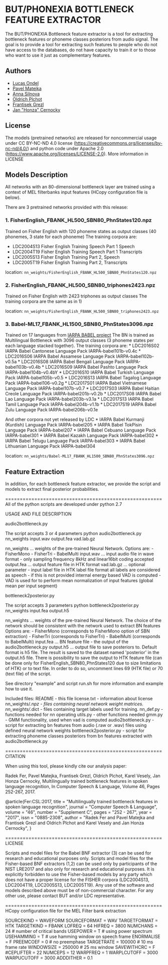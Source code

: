 # BUT/PHONEXIA BOTTLENECK FEATURE EXTRACTOR

The BUT/PHONEXIA Bottleneck feature extractor is a tool for extracting
bottleneck features or phoneme classes posteriors from audio signal.
The goal is to provide a tool for extracting such features to people who
do not have access to the databases, do not have capacity to train it or
to those who want to use it just as complementary features.

## Authors
* [Lucas Ondel](iondel@fit.vutbr.cz) 
* [Pavel Matejka](matejkap@fit.vutbr.cz)
* [Anna Silnova](isilnova@fit.vutbr.cz)
* [Oldrich Plchot](iplchot@fit.vutbr.cz)
* [Frantisek Grezl](grezl@fit.vutbr.cz)
* [Jan "Honza" Cernocky](cernocky@fit.vutbr.cz)

## License
The models (pretrained networks) are released for noncommercial usage
under CC BY-NC-ND 4.0 license (https://creativecommons.org/licenses/by-nc-nd/4.0/)
and python code under Apache 2.0 (https://www.apache.org/licenses/LICENSE-2.0).
More information in LICENSE


## Models Description
All networks with an 80-dimensional bottleneck layer are trained using a
context of MEL filterbanks input features (HCopy configuration file is
below).

There are 3 pretrained networks provided with this release:

### 1. FisherEnglish_FBANK_HL500_SBN80_PhnStates120.npz

Trained on Fisher English with 120 phoneme states as output classes (40 phonemes, 3 state for each phoneme)
The training corpora are:
   * LDC2004S13 Fisher English Training Speech Part 1 Speech
   * LDC2004T19 Fisher English Training Speech Part 1 Transcripts
   * LDC2005S13 Fisher English Training Part 2, Speech
   * LDC2005T19 Fisher English Training Part 2, Transcripts
   
location: `nn_weights/FisherEnglish_FBANK_HL500_SBN80_PhnStates120.npz`

### 2. FisherEnglish_FBANK_HL500_SBN80_triphones2423.npz
Trained on Fisher English with 2423 triphones as output classes
The training corpora are the same as in 1)

location: `nn_weights/FisherEnglish_FBANK_HL500_SBN80_triphones2423.npz`

### 3. Babel-ML17_FBANK_HL1500_SBN80_PhnStates3096.npz
Trained on 17 languages from [IARPA BABEL project](https://www.iarpa.gov/index.php/research-programs/babel)
The BN is trained as Multilingual Bottleneck with 3096 output classes
(3 phoneme states per each language stacked together).
The training corpora are:
    * LDC2016S02 IARPA Babel Cantonese Language Pack IARPA-babel101b-v0.4c
    * LDC2016S06 IARPA Babel Assamese Language Pack IARPA-babel102b-v0.5a
    * LDC2016S08 IARPA Babel Bengali Language Pack IARPA-babel103b-v0.4b
    * LDC2016S09 IARPA Babel Pashto Language Pack IARPA-babel104b-v0.4bY
    * LDC2016S10 IARPA Babel Turkish Language Pack IARPA-babel105b-v0.5
    * LDC2016S13 IARPA Babel Tagalog Language Pack IARPA-babel106-v0.2g
    * LDC2017S01 IARPA Babel Vietnamese Language Pack IARPA-babel107b-v0.7
    * LDC2017S03 IARPA Babel Haitian Creole Language Pack IARPA-babel201b-v0.2b
    * LDC2017S08 IARPA Babel Lao Language Pack IARPA-babel203b-v3.1a
    * LDC2017S13 IARPA Babel Tamil Language Pack IARPA-babel204b-v1.1b
    * LDC2017S19 IARPA Babel Zulu Language Pack IARPA-babel206b-v0.1e

And other corpora not yet released by LDC
    * IARPA Babel Kurmanji (Kurdish) Language Pack IARPA-babel205
    * IARPA Babel TokPisin Language Pack IARPA-babel207
    * IARPA Babel Cebuano Language Pack IARPA-babel301
    * IARPA Babel Kazakh Language Pack IARPA-babel302
    * IARPA Babel Telugu Language Pack IARPA-babel303
    * IARPA Babel Lithuanian Language Pack IARPA-babel304
    
location: `nn_weights/Babel-ML17_FBANK_HL1500_SBN80_PhnStates3096.npz`

## Feature Extraction

In addition, for each bottleneck feature extractor, we provide the
script and models to extract final posterior probabilities.

======================================================
All of the python scripts are developed under python 2.7

USAGE AND FILE DESCRIPTION

audio2bottleneck.py

The script accepts 3 or 4 parameters
python audio2bottleneck.py nn_weights input.wav output.fea vad.lab.gz

nn_weights  ... weights of the pre-trained Neural Network.
                Options are:
                - FisherMono
                - FisherTri
                - BabelMulti
input.wav   ... input audio file in wave format - only sampling frequency 8kHz
                and linear16bit coding accepted
output.fea  ... output feature file in HTK format
vad.lab.gz  ... optional parameter - input label file in HTK label file format
                all labels are considered as speech
                - if this is not provided internal energy based VAD is computed
                - VAD is used for to perform mean normalization of input features (global mean per input segment)


bottleneck2posterior.py

The script accepts 3 parameters
python bottleneck2posterior.py nn_weights input.fea output.h5

nn_weights  ... weights of the pre-trained Neural Network.
		The choice of the network should be consistent with the network used to extract BN features
                Options are:
                - FisherMono (corresponds to FisherMono option of SBN extraction)
                - FisherTri (corresponds to FisherTri)
                - BabelMulti (corresponds to BabelMulti)
input.fea  ... BN feature file - the output of the audio2bottleneck.py
output.h5  ... output file to save posteriors to. Default format is h5 file. The result is saved to the dataset named 'posterior' in the output.h5 file.
	       There is possibility to save the output to HTK feature file (can be done only for FisherEnglish_SBN80_PhnStates120 due to size limitations of HTK) or to text file.
	       In order to do so, uncomment lines 69 (HTK file) or 70 (text file) of the script.


See directory "example" and script run.sh for more information and example how to use it.

Included files:
README - this file
license.txt - information about license
nn_weights/*.npz - files containing neural network weight matrices.
nn_weights/*.dict - files containing target labels used for training.
nn_def.py - functions needed for nn operating
utils.py - other functions needed
gmm.py - GMM functionality, used when vad is computed
audio2bottleneck.py - script for extracting bn features from audio (.raw or .wav) files using defined neural network weights
bottleneck2posterior.py - script for extracting phoneme classes posteriors from bn features extracted with audio2bottleneck.py


======================================================
CITATION

When using this tool, please kindly cite our analysis paper:

Radek Fer, Pavel Matejka, Frantisek Grezl, Oldrich Plchot, Karel Vesely, Jan Honza Cernocky, Multilingually trained bottleneck features in spoken language recognition, In Computer Speech & Language, Volume 46, Pages 252-267, 2017.


@article{Fer:CSL:2017,
title = "Multilingually trained bottleneck features in spoken language recognition",
journal = "Computer Speech & Language",
volume = "46",
number = "Supplement C",
pages = "252 - 267",
year = "2017",
issn = "0885-2308",
author = "Radek Fer and Pavel Matejka and Frantisek Grezl and Oldrich Plchot and Karel Vesely and Jan Honza Cernocky",
}

======================================================
LICENSE

Scripts and model files for the Babel BNF extractor (3) can be used for research and educational purposes only. Scripts and model files for the Fisher-based BNF extractors (1,2) can be used only by participants of the NIST LRE2017 and also only for research and educational purposes. It is explicitly forbidden to use the Fisher-based models by any party which does not have a proper license for the FISHER corpora (LDC2004S13, LDC2004T19, LDC2005S13, LDC2005T19). Any use of the software and models described above must be of non-commercial character. For any other use, please contact BUT and/or LDC representative.


======================================================
HCopy configuration file for the MEL Filter bank extraction

SOURCEKIND   = WAVEFORM
SOURCEFORMAT = WAV
TARGETFORMAT = HTK
TARGETKIND   = FBANK
LOFREQ       = 64
HIFREQ       = 3800
NUMCHANS     = 24       # number of critical bands
USEPOWER     = T        # using power spectrum
USEHAMMING   = T        # use hamming window on speech frame
ENORMALISE   = F
PREEMCOEF    = 0        # no preemphase
TARGETRATE   = 100000   # 10 ms frame rate
WINDOWSIZE   = 250000   # 25 ms window
SAVEWITHCRC  = F
#CEPLIFTER   = 22
NUMCEPS      = 12
WARPFREQ     = 1
WARPLCUTOFF  = 3000
WARPUCUTOFF  = 3000
ADDDITHER    = 0.1












